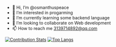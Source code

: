 - 👋 Hi, I’m @osmanthuspeace
- 👀 I’m interested in progarming
- 🌱 I’m currently learning some backend language
- 💞️ I’m looking to collaborate on Web development
- 📫 How to reach me 3139714892@qq.com

[![Contribution Stats](https://github-contribution-stats.vercel.app/api/?username=osmanthuspeace)](https://github.com/LordDashMe/github-contribution-stats/)
[![Top Langs](https://github-readme-stats.vercel.app/api/top-langs/?username=osmanthuspeace)](https://github.com/anuraghazra/github-readme-stats)

<!---
osmanthuspeace/osmanthuspeace is a ✨ special ✨ repository because its `README.md` (this file) appears on your GitHub profile.
You can click the Preview link to take a look at your changes.
--->
